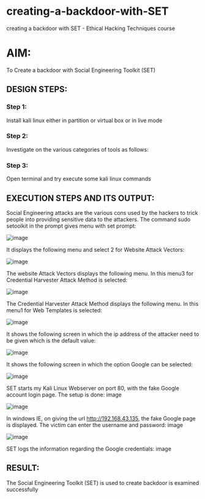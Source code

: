 # creating-a-backdoor-with-SET
creating a backdoor with SET - Ethical Hacking Techniques course

# AIM:
To Create a backdoor with Social Engineering Toolkit (SET)

## DESIGN STEPS:

### Step 1:

Install kali linux either in partition or virtual box or in live mode


### Step 2:

Investigate on the various categories of tools as follows:

### Step 3:

Open terminal and try execute some kali linux commands

## EXECUTION STEPS AND ITS OUTPUT:
Social Engineering attacks are the various cons used by the hackers to trick people into providing sensitive data to the attackers. 
The command sudo setoolkit in the prompt gives menu with set prompt:



![image](https://github.com/indrajasukumar/creating-a-backdoor-with-SET/assets/145115195/824d4c33-2189-480e-aadd-08e196c23b51)

It displays the following menu and select 2 for Website Attack Vectors:


![image](https://github.com/indrajasukumar/creating-a-backdoor-with-SET/assets/145115195/b028fb45-6e41-49b3-b252-e152b89c67d8)

The website Attack Vectors displays the following menu. In this menu3 for Credential Harvester Attack Method is selected:



![image](https://github.com/indrajasukumar/creating-a-backdoor-with-SET/assets/145115195/acfdde59-94a0-4224-aafa-12f6ae98b46a)

The Credential Harvester Attack Method displays the following menu. In this menu1 for Web Templates is selected:


![image](https://github.com/indrajasukumar/creating-a-backdoor-with-SET/assets/145115195/260de18a-c5e3-4e42-909b-1b3468cbae91)

It shows the following screen in which the ip address of the attacker need to be given which is the default value:


![image](https://github.com/indrajasukumar/creating-a-backdoor-with-SET/assets/145115195/dd4b726b-b4cc-4bfd-b287-f9d8ff0feeff)

It shows the following screen in which the option Google can be selected:


![image](https://github.com/indrajasukumar/creating-a-backdoor-with-SET/assets/145115195/e85c8555-581a-4b90-bb42-11069320e631)


SET starts my Kali Linux Webserver on port 80, with the fake Google account login page. The setup is done: image

![image](https://github.com/indrajasukumar/creating-a-backdoor-with-SET/assets/145115195/636eae38-75d7-4be6-90ed-2948101efe49)

In windows IE, on giving the url http://192.168.43.135, the fake Google page is displayed. The victim can enter the username and password: image

![image](https://github.com/indrajasukumar/creating-a-backdoor-with-SET/assets/145115195/0353f471-04af-4f09-90e4-23548f88e3ac)

SET logs the information regarding the Google credentials: image





## RESULT:
The Social Engineering Toolkit (SET) is used to create backdoor is  examined successfully
